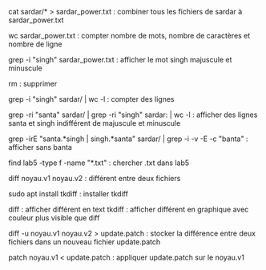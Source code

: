 cat sardar/* > sardar_power.txt : combiner tous les fichiers de sardar à sardar_power.txt

wc sardar_power.txt : compter nombre de mots, nombre de caractères et nombre de ligne

grep -i "singh" sardar_power.txt : afficher le mot singh majuscule et minuscule

rm : supprimer

grep -i "singh" sardar/ | wc -l : compter des lignes

grep -ri "santa" sardar/ | grep -ri "singh" sardar: | wc -l : afficher des lignes santa et singh indifférent de majuscule et minuscule

grep -irE "santa.*singh | singh.*santa" sardar/ | grep -i -v -E -c "banta" : afficher sans banta

find lab5 -type f -name "*.txt" : chercher .txt dans lab5

diff noyau.v1 noyau.v2 : différent entre deux fichiers

sudo apt install tkdiff : installer tkdiff

diff : afficher différent en text
tkdiff : afficher différent en graphique avec couleur plus visible que diff

diff -u noyau.v1 noyau.v2 > update.patch : stocker la différence entre deux fichiers dans un nouveau fichier update.patch

patch noyau.v1 < update.patch : appliquer update.patch sur le noyau.v1







